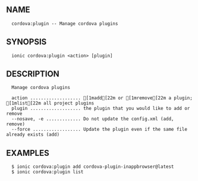 
## NAME
      cordova:plugin -- Manage cordova plugins
  
## SYNOPSIS
      ionic cordova:plugin <action> [plugin]
  
## DESCRIPTION
      Manage cordova plugins

      action ................... [1madd[22m or [1mremove[22m a plugin; [1mlist[22m all project plugins
      plugin ................... the plugin that you would like to add or remove
      --nosave, -e ............. Do not update the config.xml (add, remove)
      --force .................. Update the plugin even if the same file already exists (add)

## EXAMPLES
      $ ionic cordova:plugin add cordova-plugin-inappbrowser@latest 
      $ ionic cordova:plugin list 
